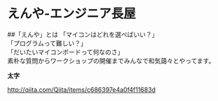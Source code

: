 # えんや-エンジニア長屋

##「えんや」とは
「マイコンはどれを選べばいい？」   
「プログラムって難しい？」   
「だいたいマイコンボードって何なのさ」  
素朴な質問からワークショップの開催までみんなで和気藹々とやってます。

__太字__


http://qiita.com/Qiita/items/c686397e4a0f4f11683d
